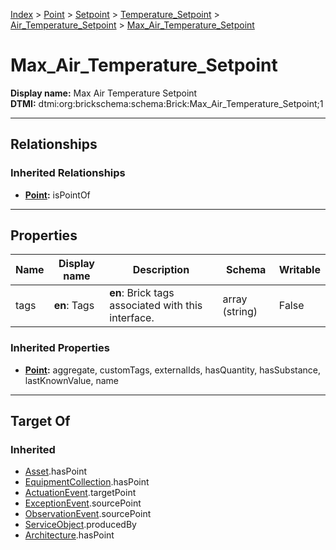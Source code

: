 [Index](../../../../Index.md) > [Point](../../../Point.md) > [Setpoint](../../Setpoint.md) > [Temperature_Setpoint](../Temperature_Setpoint.md) > [Air_Temperature_Setpoint](Air_Temperature_Setpoint.md) > [Max_Air_Temperature_Setpoint](#)
# Max_Air_Temperature_Setpoint

**Display name:** Max Air Temperature Setpoint<br />
**DTMI:** dtmi:org:brickschema:schema:Brick:Max_Air_Temperature_Setpoint;1

---

## Relationships

### Inherited Relationships
* **[Point](../../../Point.md):** isPointOf

---

## Properties

|Name|Display name|Description|Schema|Writable|
|-|-|-|-|-|
|tags|**en**: Tags|**en**: Brick tags associated with this interface.|array (string)|False|
### Inherited Properties
* **[Point](../../../Point.md):** aggregate, customTags, externalIds, hasQuantity, hasSubstance, lastKnownValue, name

---

## Target Of
### Inherited
* [Asset](../../../../Asset/Asset.md).hasPoint
* [EquipmentCollection](../../../../Collection/EquipmentCollection.md).hasPoint
* [ActuationEvent](../../../../Event/PointEvent/ActuationEvent.md).targetPoint
* [ExceptionEvent](../../../../Event/PointEvent/ExceptionEvent.md).sourcePoint
* [ObservationEvent](../../../../Event/PointEvent/ObservationEvent.md).sourcePoint
* [ServiceObject](../../../../Information/ServiceObject/ServiceObject.md).producedBy
* [Architecture](../../../../Space/Architecture/Architecture.md).hasPoint
